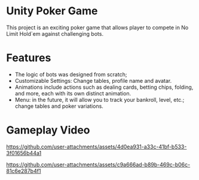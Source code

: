 # Unity Poker Game
 
This project is an exciting poker game that allows player to compete in No Limit Hold`em against challenging bots.

# Features
- The logic of bots was designed from scratch;
- Customizable Settings: Change tables, profile name and avatar.
- Animations include actions such as dealing cards, betting chips, folding, and more, each with its own distinct animation.
- Menu: in the future, it will allow you to track your bankroll, level, etc.; change tables and poker variations.

# Gameplay Video

https://github.com/user-attachments/assets/4d0ea931-a33c-41bf-b533-3f01656b44a1


https://github.com/user-attachments/assets/c9a666ad-b89b-469c-b06c-81c6e287b4f1

